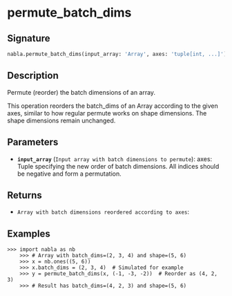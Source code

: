 # permute_batch_dims

## Signature

```python
nabla.permute_batch_dims(input_array: 'Array', axes: 'tuple[int, ...]') -> 'Array'
```

## Description

Permute (reorder) the batch dimensions of an array.

This operation reorders the batch_dims of an Array according to the given axes,
similar to how regular permute works on shape dimensions. The shape dimensions
remain unchanged.

## Parameters

- **`input_array`** (`Input array with batch dimensions to permute`): axes: Tuple specifying the new order of batch dimensions. All indices should be negative and form a permutation.

## Returns

- `Array with batch dimensions reordered according to axes`: 

## Examples

```pycon
>>> import nabla as nb
    >>> # Array with batch_dims=(2, 3, 4) and shape=(5, 6)
    >>> x = nb.ones((5, 6))
    >>> x.batch_dims = (2, 3, 4)  # Simulated for example
    >>> y = permute_batch_dims(x, (-1, -3, -2))  # Reorder as (4, 2, 3)
    >>> # Result has batch_dims=(4, 2, 3) and shape=(5, 6)
```
